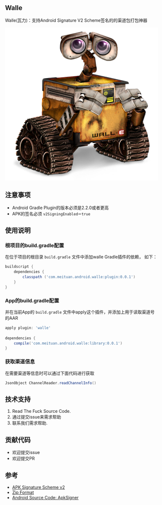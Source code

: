 ## Walle

Walle(瓦力)：支持Android Signature V2 Scheme签名的的渠道包打包神器

![walle.png](assets/walle.png) 

## 注意事项
* Android Gradle Plugin的版本必须是2.2.0或者更高
* APK的签名必须 `v2SigningEnabled＝true`


## 使用说明

### 根项目的build.gradle配置
在位于项目的根目录 `build.gradle` 文件中添加walle Gradle插件的依赖， 如下：

```gradle
buildscript {
    dependencies {
        classpath ('com.meituan.android.walle:plugin:0.0.1')
    }
}
```

### App的build.gradle配置

并在当前App的 `build.gradle` 文件中apply这个插件，并添加上用于读取渠道号的AAR

```gradle
apply plugin: 'walle'

dependencies {
    compile('com.meituan.android.walle:library:0.0.1') 
}
```

### 获取渠道信息

在需要渠道等信息时可以通过下面代码进行获取

```java
JsonObject ChannelReader.readChannelInfo()

```

## 技术支持

1. Read The Fuck Source Code.
2. 通过提交issue来需求帮助
4. 联系我们需求帮助.

## 贡献代码
* 欢迎提交issue
* 欢迎提交PR


## 参考
* [APK Signature Scheme v2](https://source.android.com/security/apksigning/v2.html)
* [Zip Format](https://en.wikipedia.org/wiki/Zip_(file_format))
* [Android Source Code: ApkSigner](https://android.googlesource.com/platform/build/+/8740e9d)

